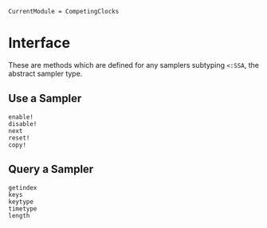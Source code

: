 ```@meta
CurrentModule = CompetingClocks
```

# Interface

These are methods which are defined for any samplers subtyping `<:SSA`, the abstract sampler type.

## Use a Sampler

```@docs
enable!
disable!
next
reset!
copy!
```

## Query a Sampler

```@docs
getindex
keys
keytype
timetype
length
```
